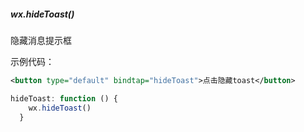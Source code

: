 ##### wx.hideToast()

隐藏消息提示框

示例代码：

```xml
<button type="default" bindtap="hideToast">点击隐藏toast</button>
```

```js
hideToast: function () {
    wx.hideToast()
  }
```